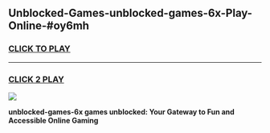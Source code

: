 
## Unblocked-Games-unblocked-games-6x-Play-Online-#oy6mh
<h3>
<a href="https://premium.freeplayer.one?title=unblocked-games-6x&ref=27F">CLICK TO PLAY</a></h3>
<hr>

<h3>
<a href="https://premium.freeplayer.one?title=unblocked-games-6x&ref=27F">CLICK 2 PLAY</a>
  
</h3>

<a href="https://premium.freeplayer.one?title=unblocked-games-6x&ref=27F"><img src="https://clearcache.store/games.png"></a>


**unblocked-games-6x games unblocked: Your Gateway to Fun and Accessible Online Gaming**
